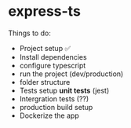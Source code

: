 # express-ts

Things to do:

- Project setup ✅
- Install dependencies
- configure typescript
- run the project (dev/production)
- folder structure
- Tests setup **unit tests** (jest)
- Intergration tests (??)
- production build setup
- Dockerize the app
